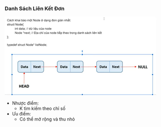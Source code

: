 ### Danh Sách Liên Kết Đơn 
![dslk!](img/singleLinkedList1.png)
- Nhược điểm: 
  - K tìm kiếm theo chỉ số
- Ưu điểm:
  - Có thể mở rộng và thu nhỏ 
